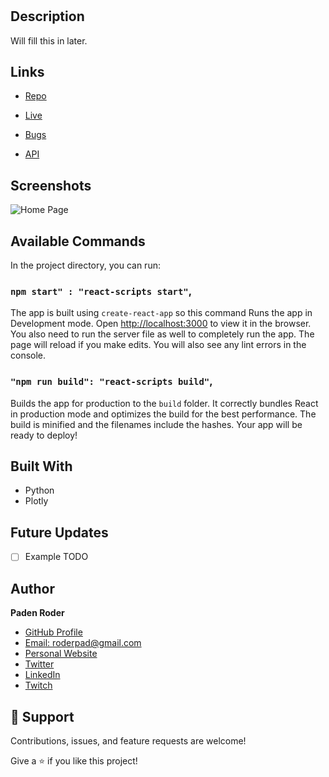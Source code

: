 <h1 align="center"><ProjectName></h1>

<p align="center"><ProjectDescription></p>

## Description

Will fill this in later.

## Links

- [Repo](https://github.com/roderpad/<project-name> "<project-name> Repo")

- [Live](<Homepage url> "Live View of Create Project Website, if relevant")

- [Bugs](https://github.com/roderpad/<project-name>/issues "Issues Page")

- [API](<API Link> "API, if relevant")

## Screenshots

![Home Page](/screenshots/Chart-SS.png "Chart Example")

## Available Commands

In the project directory, you can run:

### `npm start" : "react-scripts start"`,

The app is built using `create-react-app` so this command Runs the app in Development mode. Open [http://localhost:3000](http://localhost:3000) to view it in the browser. You also need to run the server file as well to completely run the app. The page will reload if you make edits.
You will also see any lint errors in the console.

### `"npm run build": "react-scripts build"`,

Builds the app for production to the `build` folder. It correctly bundles React in production mode and optimizes the build for the best performance. The build is minified and the filenames include the hashes. Your app will be ready to deploy!


## Built With

- Python
- Plotly

## Future Updates

- [ ] Example TODO

## Author

**Paden Roder**

- [GitHub Profile](https://github.com/roderpad "Paden Roder")
- [Email: roderpad@gmail.com](mailto:roderpad@gmail.com)
- [Personal Website](https://padenroder.com/ "Website")
- [Twitter](https://twitter.com/PadenRoder "Twitter")
- [LinkedIn](https://www.linkedin.com/in/padenroder/ "LinkedIn")
- [Twitch](https://www.twitch.tv/roderbro "Twitch")

## 🤝 Support

Contributions, issues, and feature requests are welcome!

Give a ⭐️ if you like this project!